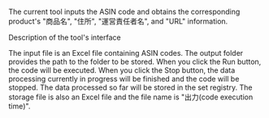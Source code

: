 The current tool inputs the ASIN code and obtains the corresponding product's "商品名", "住所", "運営責任者名", and "URL" information.

Description of the tool's interface

The input file is an Excel file containing ASIN codes.
The output folder provides the path to the folder to be stored.
When you click the Run button, the code will be executed.
When you click the Stop button, the data processing currently in progress will be finished and the code will be stopped.
The data processed so far will be stored in the set registry.
The storage file is also an Excel file and the file name is "出力(code execution time)".
